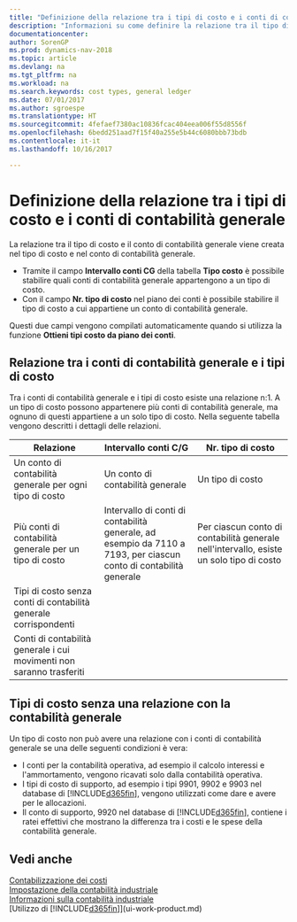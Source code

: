 ```yaml
---
title: "Definizione della relazione tra i tipi di costo e i conti di contabilità generale"
description: "Informazioni su come definire la relazione tra il tipo di costo e il conto di contabilità generale."
documentationcenter: 
author: SorenGP
ms.prod: dynamics-nav-2018
ms.topic: article
ms.devlang: na
ms.tgt_pltfrm: na
ms.workload: na
ms.search.keywords: cost types, general ledger
ms.date: 07/01/2017
ms.author: sgroespe
ms.translationtype: HT
ms.sourcegitcommit: 4fefaef7380ac10836fcac404eea006f55d8556f
ms.openlocfilehash: 6bedd251aad7f15f40a255e5b44c6080bbb73bdb
ms.contentlocale: it-it
ms.lasthandoff: 10/16/2017

---
```

# <a name="defining-the-relationship-between-cost-types-and-general-ledger-accounts"></a>Definizione della relazione tra i tipi di costo e i conti di contabilità generale
La relazione tra il tipo di costo e il conto di contabilità generale viene creata nel tipo di costo e nel conto di contabilità generale.  

* Tramite il campo **Intervallo conti CG** della tabella **Tipo costo** è possibile stabilire quali conti di contabilità generale appartengono a un tipo di costo.  
* Con il campo **Nr. tipo di costo** nel piano dei conti è possibile stabilire il tipo di costo a cui appartiene un conto di contabilità generale.  

Questi due campi vengono compilati automaticamente quando si utilizza la funzione **Ottieni tipi costo da piano dei conti**.  

## <a name="relationship-between-general-ledger-accounts-and-cost-types"></a>Relazione tra i conti di contabilità generale e i tipi di costo  
Tra i conti di contabilità generale e i tipi di costo esiste una relazione n:1. A un tipo di costo possono appartenere più conti di contabilità generale, ma ognuno di questi appartiene a un solo tipo di costo. Nella seguente tabella vengono descritti i dettagli delle relazioni.  


|                         Relazione                          |                                 **Intervallo conti C/G**                                 |                             **Nr. tipo di costo**                             |
|---------------------------------------------------------------|---------------------------------------------------------------------------------------|---------------------------------------------------------------------------|
|         Un conto di contabilità generale per ogni tipo di costo         |                              Un conto di contabilità generale                               |                               Un tipo di costo                               |
|       Più conti di contabilità generale per un tipo di costo       | Intervallo di conti di contabilità generale, ad esempio da 7110 a 7193, per ciascun conto di contabilità generale | Per ciascun conto di contabilità generale nell'intervallo, esiste un solo tipo di costo |
|   Tipi di costo senza conti di contabilità generale corrispondenti    |                                        <Empty>                                        |                                                                           |
| Conti di contabilità generale i cui movimenti non saranno trasferiti |                                                                                       |                                  <Empty>                                  |

## <a name="cost-types-without-a-relationship-to-the-general-ledger"></a>Tipi di costo senza una relazione con la contabilità generale  
Un tipo di costo non può avere una relazione con i conti di contabilità generale se una delle seguenti condizioni è vera:  

* I conti per la contabilità operativa, ad esempio il calcolo interessi e l'ammortamento, vengono ricavati solo dalla contabilità operativa.  
* I tipi di costo di supporto, ad esempio i tipi 9901, 9902 e 9903 nel database di [!INCLUDE[d365fin](includes/d365fin_md.md)], vengono utilizzati come dare e avere per le allocazioni.  
* Il conto di supporto, 9920 nel database di [!INCLUDE[d365fin](includes/d365fin_md.md)], contiene i ratei effettivi che mostrano la differenza tra i costi e le spese della contabilità generale.  

## <a name="see-also"></a>Vedi anche  
[Contabilizzazione dei costi](finance-manage-cost-accounting.md)  
[Impostazione della contabilità industriale](finance-set-up-cost-accounting.md)   
[Informazioni sulla contabilità industriale](finance-about-cost-accounting.md)  
[Utilizzo di [!INCLUDE[d365fin](includes/d365fin_md.md)]](ui-work-product.md)

